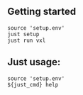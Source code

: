## Getting started

``` 
source 'setup.env'
just setup
just run vxl
```

## Just usage:

```
source 'setup.env'
${just_cmd} help
```


